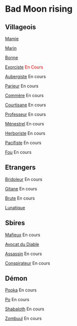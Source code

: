# Bad Moon rising

## Villageois

[Mamie](https://brain-academy.github.io/wiki/blood-on-the-clocktower/mamie)

[Marin](https://brain-academy.github.io/wiki/blood-on-the-clocktower/marin)

[Bonne](https://brain-academy.github.io/wiki/blood-on-the-clocktower/bonne)

[Exorciste](https://brain-academy.github.io/wiki/blood-on-the-clocktower/exorciste) <span style='color:red'>En Cours</span>

[Aubergiste](https://brain-academy.github.io/wiki/blood-on-the-clocktower/aubergiste) En cours

[Parieur](https://brain-academy.github.io/wiki/blood-on-the-clocktower/parieur) En cours

[Commère](https://brain-academy.github.io/wiki/blood-on-the-clocktower/commere) En cours

[Courtisane](https://brain-academy.github.io/wiki/blood-on-the-clocktower/courtisane) En cours

[Professeur](https://brain-academy.github.io/wiki/blood-on-the-clocktower/professeur) En cours

[Ménestrel](https://brain-academy.github.io/wiki/blood-on-the-clocktower/menestrel) En cours

[Herboriste](https://brain-academy.github.io/wiki/blood-on-the-clocktower/herboriste) En cours

[Pacifiste](https://brain-academy.github.io/wiki/blood-on-the-clocktower/pacifiste) En cours

[Fou](https://brain-academy.github.io/wiki/blood-on-the-clocktower/fou) En cours

## Etrangers

[Bridoleur](https://brain-academy.github.io/wiki/blood-on-the-clocktower/bricoleur) En cours

[Gitane](https://brain-academy.github.io/wiki/blood-on-the-clocktower/gitane) En cours

[Brute](https://brain-academy.github.io/wiki/blood-on-the-clocktower/brute) En cours

[Lunatique](https://brain-academy.github.io/wiki/blood-on-the-clocktower/lunatique)

## Sbires

[Mafieux](https://brain-academy.github.io/wiki/blood-on-the-clocktower/mafieux) En cours

[Avocat du Diable](https://brain-academy.github.io/wiki/blood-on-the-clocktower/avocatdudiable)

[Assassin](https://brain-academy.github.io/wiki/blood-on-the-clocktower/assassin) En cours

[Conspirateur](https://brain-academy.github.io/wiki/blood-on-the-clocktower/conspirateur)  En cours

## Démon

[Pooka](https://brain-academy.github.io/wiki/blood-on-the-clocktower/pooka) En cours

[Po](https://brain-academy.github.io/wiki/blood-on-the-clocktower/po) En cours

[Shabaloth](https://brain-academy.github.io/wiki/blood-on-the-clocktower/shabaloth) En cours

[Zombuul](https://brain-academy.github.io/wiki/blood-on-the-clocktower/zombuul) En cours
